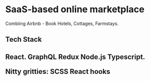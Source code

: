 <h1> SaaS-based online marketplace </h1>

Combiing Airbnb - Book Hotels, Cottages, Farmstays.

 <h2> Tech Stack <h2>
  
  React.
  GraphQL
  Redux
  Node.js
  Typescript.


 Nitty gritties:
 SCSS
 React hooks
  

